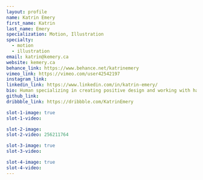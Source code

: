 ```yaml
---
layout: profile
name: Katrin Emery
first_name: Katrin
last_name: Emery
specialization: Motion, Illustration
specialty:
  - motion
  - illustration
email: katrin@kemery.ca
website: kemery.ca
behance_link: https://www.behance.net/katrinemery
vimeo_link: https://vimeo.com/user42542197
instagram_link:
linkedin_link: https://www.linkedin.com/in/katrin-emery/
bio: Human specializing in creating positive design and working with happy people and companies. I draw pictures, make brands, and create motion.
github_link:
dribbble_link: https://dribbble.com/KatrinEmery

slot-1-image: true
slot-1-video:

slot-2-image:
slot-2-video: 256211764

slot-3-image: true
slot-3-video:

slot-4-image: true
slot-4-video:
---
```

